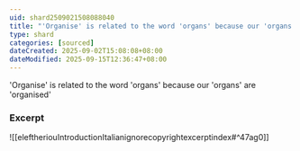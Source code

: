 ```yaml
---
uid: shard2509021508088040
title: "'Organise' is related to the word 'organs' because our 'organs' are 'organised'"
type: shard
categories: [sourced]
dateCreated: 2025-09-02T15:08:08+08:00
dateModified: 2025-09-15T12:36:47+08:00
---
```

'Organise' is related to the word 'organs' because our 'organs' are 'organised'
### Excerpt
![[eleftheriouIntroductionItalianignorecopyrightexcerptindex#^47ag0]]
